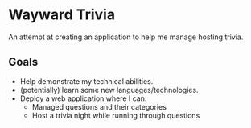 # Wayward Trivia
An attempt at creating an application to help me manage hosting trivia.

## Goals
 - Help demonstrate my technical abilities.
 - (potentially) learn some new languages/technologies.
 - Deploy a web application where I can:
   - Managed questions and their categories
   - Host a trivia night while running through questions

